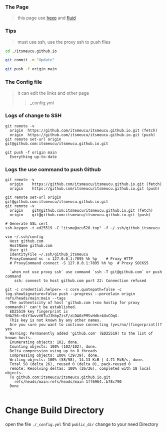 

### The Page
> this page use [hexo](https://hexo.io/) and [fluid](https://hexo.fluid-dev.com/docs/guide/)


### Tips
> must use ssh, use the proxy ssh to push files

```bash
cd ./itsmeucu.github.io

git commit -m "Update"

git push -f origin main

```

### The Config file
> it can edit the links and other page
> > _config.yml

### Logs of change to SSH
```text
git remote -v
  origin  https://github.com/itsmeucu/itsmeucu.github.io.git (fetch)
  origin  https://github.com/itsmeucu/itsmeucu.github.io.git (push)
git remote set-url origin git@github.com:itsmeucu/itsmeucu.github.io.git

git push -f origin main
  Everything up-to-date
```

### Logs the use command to push Github
```text
git remote -v
  origin	https://github.com/itsmeucu/itsmeucu.github.io.git (fetch)
  origin	https://github.com/itsmeucu/itsmeucu.github.io.git (push)

git remote set-url origin git@github.com:itsmeucu/itsmeucu.github.io.git
git remote -v
  origin	git@github.com:itsmeucu/itsmeucu.github.io.git (fetch)
  origin	git@github.com:itsmeucu/itsmeucu.github.io.git (push)

# Generate SSL cert
ssh-keygen -t ed25519 -C "itsme@ucu520.top" -f ~/.ssh/github_itsmeucu

vim ~/.ssh/config
  Host github.com
  HostName github.com
  User git
  IdentityFile ~/.ssh/github_itsmeucu
  ProxyCommand nc -x 127.0.0.1:7895 %h %p    # Proxy HTTP
  # ProxyCommand connect -S 127.0.0.1:7895 %h %p  # Proxy SOCKS5
  
  `when not use proxy ssh` use command `ssh -T git@github.com` or push command
    ssh: connect to host github.com port 22: Connection refused

git -c credential.helper= -c core.quotepath=false -c log.showSignature=false push --progress --porcelain origin refs/heads/main:main --tags
  The authenticity of host 'github.com (<no hostip for proxy command>)' can't be established.
  ED25519 key fingerprint is SHA256:+DiY3wvvV6TuJJhbpZisF/zLDA0zPMSvHdkr4UvCOqU.
  This key is not known by any other names.
  Are you sure you want to continue connecting (yes/no/[fingerprint])? yes
  Warning: Permanently added 'github.com' (ED25519) to the list of known hosts.
  Enumerating objects: 102, done.
  Counting objects: 100% (102/102), done.
  Delta compression using up to 8 threads
  Compressing objects: 100% (39/39), done.
  Writing objects: 100% (58/58), 14.13 KiB | 4.71 MiB/s, done.
  Total 58 (delta 26), reused 0 (delta 0), pack-reused 0
  remote: Resolving deltas: 100% (26/26), completed with 18 local objects.
  To github.com:itsmeucu/itsmeucu.github.io.git
   	refs/heads/main:refs/heads/main	1ff6964..b78c790
  Done


```
# Change Build Directory
open the file `./_config.yml` find `public_dir` change to your need Directory
